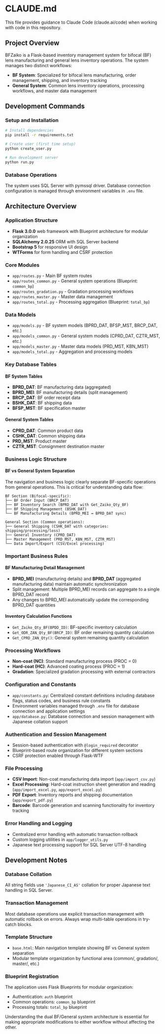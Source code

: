# CLAUDE.md

This file provides guidance to Claude Code (claude.ai/code) when working with code in this repository.

## Project Overview

BFZaiko is a Flask-based inventory management system for bifocal (BF) lens manufacturing and general lens inventory operations. The system manages two distinct workflows:

- **BF System**: Specialized for bifocal lens manufacturing, order management, shipping, and inventory tracking
- **General System**: Common lens inventory operations, processing workflows, and master data management

## Development Commands

### Setup and Installation
```bash
# Install dependencies
pip install -r requirements.txt

# Create user (first time setup)
python create_user.py

# Run development server
python run.py
```

### Database Operations
The system uses SQL Server with pymssql driver. Database connection configuration is managed through environment variables in `.env` file.

## Architecture Overview

### Application Structure
- **Flask 3.0.0** web framework with Blueprint architecture for modular organization
- **SQLAlchemy 2.0.25** ORM with SQL Server backend
- **Bootstrap 5** for responsive UI design
- **WTForms** for form handling and CSRF protection

### Core Modules
- `app/routes.py` - Main BF system routes
- `app/routes_common.py` - General system operations (Blueprint: `common_bp`)
- `app/routes_gradation.py` - Gradation processing workflows
- `app/routes_master.py` - Master data management
- `app/routes_total.py` - Processing aggregation (Blueprint: `total_bp`)

### Data Models
- `app/models.py` - BF system models (BPRD_DAT, BFSP_MST, BRCP_DAT, etc.)
- `app/models_common.py` - General system models (CPRD_DAT, CZTR_MST, etc.)
- `app/models_master.py` - Master data models (PRD_MST, KBN_MST)
- `app/models_total.py` - Aggregation and processing models

### Key Database Tables

#### BF System Tables
- **BPRD_DAT**: BF manufacturing data (aggregated)
- **BPRD_MEI**: BF manufacturing details (split management)
- **BRCP_DAT**: BF order receipt data
- **BSHK_DAT**: BF shipping data
- **BFSP_MST**: BF specification master

#### General System Tables
- **CPRD_DAT**: Common product data
- **CSHK_DAT**: Common shipping data
- **PRD_MST**: Product master
- **CZTR_MST**: Consignment destination master

### Business Logic Structure

#### BF vs General System Separation
The navigation and business logic clearly separate BF-specific operations from general operations. This is critical for understanding data flow:

```
BF Section (Bifocal-specific):
├── BF Order Input (BRCP_DAT)
├── BF Inventory Search (BPRD_DAT with Get_Zaiko_Qty_BF)
├── BF Shipping Management (BSHK_DAT)
└── BF Manufacturing Details (BPRD_MEI ↔ BPRD_DAT sync)

General Section (Common operations):
├── General Shipping (CSHK_DAT with categories: shipping/processing/loss)
├── General Inventory (CPRD_DAT)
├── Master Management (PRD_MST, KBN_MST, CZTR_MST)
└── Data Import/Export (CSV/Excel processing)
```

### Important Business Rules

#### BF Manufacturing Detail Management
- **BPRD_MEI** (manufacturing details) and **BPRD_DAT** (aggregated manufacturing data) maintain automatic synchronization
- Split management: Multiple BPRD_MEI records can aggregate to a single BPRD_DAT record
- Any changes to BPRD_MEI automatically update the corresponding BPRD_DAT quantities

#### Inventory Calculation Functions
- `Get_Zaiko_Qty_BF(BPDD_ID)`: BF-specific inventory calculation
- `Get_ODR_ZAN_Qty_BF(BRCP_ID)`: BF order remaining quantity calculation
- `Get_CPRD_ZAN_Qty()`: General system remaining quantity calculation

### Processing Workflows
- **Non-coat (NC)**: Standard manufacturing process (PROC = 0)
- **Hard-coat (HC)**: Advanced coating process (PROC = 1)
- **Gradation**: Specialized gradation processing with external contractors

### Configuration and Constants
- `app/constants.py`: Centralized constant definitions including database flags, status codes, and business rule constants
- Environment variables managed through `.env` file for database connection and application settings
- `app/database.py`: Database connection and session management with Japanese collation support

### Authentication and Session Management
- Session-based authentication with `@login_required` decorator
- Blueprint-based route organization for different system sections
- CSRF protection enabled through Flask-WTF

### File Processing
- **CSV Import**: Non-coat manufacturing data import (`app/import_csv.py`)
- **Excel Processing**: Hard-coat instruction sheet generation and reading (`app/import_excel.py`, `app/export_excel.py`)
- **PDF Export**: Inventory reports and shipping documentation (`app/export_pdf.py`)
- **Barcode**: Barcode generation and scanning functionality for inventory tracking

### Error Handling and Logging
- Centralized error handling with automatic transaction rollback
- Custom logging utilities in `app/logger_utils.py`
- Japanese text processing support for SQL Server UTF-8 handling

## Development Notes

### Database Collation
All string fields use `'Japanese_CI_AS'` collation for proper Japanese text handling in SQL Server.

### Transaction Management
Most database operations use explicit transaction management with automatic rollback on errors. Always wrap multi-table operations in try-catch blocks.

### Template Structure
- `base.html`: Main navigation template showing BF vs General system separation
- Modular template organization by functional area (common/, gradation/, master/, etc.)

### Blueprint Registration
The application uses Flask Blueprints for modular organization:
- Authentication: `auth` blueprint
- Common operations: `common_bp` blueprint  
- Processing totals: `total_bp` blueprint

Understanding the dual BF/General system architecture is essential for making appropriate modifications to either workflow without affecting the other.